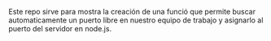 Este repo sirve para mostra la creación de una funció que permite buscar automaticamente un puerto libre en 
nuestro equipo de trabajo y asignarlo al puerto del servidor en node.js.
